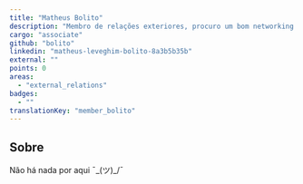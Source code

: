 ```yaml
---
title: "Matheus Bolito"
description: "Membro de relações exteriores, procuro um bom networking. Gosto de Kamen Rider."
cargo: "associate"
github: "bolito"
linkedin: "matheus-leveghim-bolito-8a3b5b35b"
external: ""
points: 0
areas:
  - "external_relations"
badges:
  - ""
translationKey: "member_bolito"
---
```

## Sobre
Não há nada por aqui ¯\_(ツ)_/¯